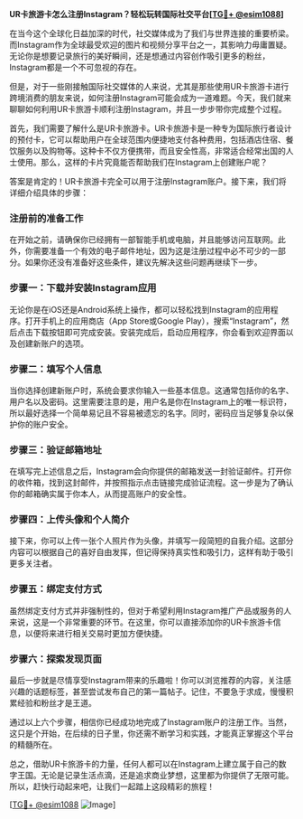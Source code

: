 **UR卡旅游卡怎么注册Instagram？轻松玩转国际社交平台[[TG💪+ @esim1088](https://t.me/s/esim1088)]**

在当今这个全球化日益加深的时代，社交媒体成为了我们与世界连接的重要桥梁。而Instagram作为全球最受欢迎的图片和视频分享平台之一，其影响力毋庸置疑。无论你是想要记录旅行的美好瞬间，还是想通过内容创作吸引更多的粉丝，Instagram都是一个不可忽视的存在。

但是，对于一些刚接触国际社交媒体的人来说，尤其是那些使用UR卡旅游卡进行跨境消费的朋友来说，如何注册Instagram可能会成为一道难题。今天，我们就来聊聊如何利用UR卡旅游卡顺利注册Instagram，并且一步步带你完成整个过程。

首先，我们需要了解什么是UR卡旅游卡。UR卡旅游卡是一种专为国际旅行者设计的预付卡，它可以帮助用户在全球范围内便捷地支付各种费用，包括酒店住宿、餐饮服务以及购物等。这种卡不仅方便携带，而且安全性高，非常适合经常出国的人士使用。那么，这样的卡片究竟能否帮助我们在Instagram上创建账户呢？

答案是肯定的！UR卡旅游卡完全可以用于注册Instagram账户。接下来，我们将详细介绍具体的步骤：

### 注册前的准备工作

在开始之前，请确保你已经拥有一部智能手机或电脑，并且能够访问互联网。此外，你需要准备一个有效的电子邮件地址，因为这是注册过程中必不可少的一部分。如果你还没有准备好这些条件，建议先解决这些问题再继续下一步。

### 步骤一：下载并安装Instagram应用

无论你是在iOS还是Android系统上操作，都可以轻松找到Instagram的应用程序。打开手机上的应用商店（App Store或Google Play），搜索“Instagram”，然后点击下载按钮即可完成安装。安装完成后，启动应用程序，你会看到欢迎界面以及创建新账户的选项。

### 步骤二：填写个人信息

当你选择创建新账户时，系统会要求你输入一些基本信息。这通常包括你的名字、用户名以及密码。这里需要注意的是，用户名是你在Instagram上的唯一标识符，所以最好选择一个简单易记且不容易被遗忘的名字。同时，密码应当足够复杂以保护你的账户安全。

### 步骤三：验证邮箱地址

在填写完上述信息之后，Instagram会向你提供的邮箱发送一封验证邮件。打开你的收件箱，找到这封邮件，并按照指示点击链接完成验证流程。这一步是为了确认你的邮箱确实属于你本人，从而提高账户的安全性。

### 步骤四：上传头像和个人简介

接下来，你可以上传一张个人照片作为头像，并填写一段简短的自我介绍。这部分内容可以根据自己的喜好自由发挥，但记得保持真实性和吸引力，这样有助于吸引更多关注者。

### 步骤五：绑定支付方式

虽然绑定支付方式并非强制性的，但对于希望利用Instagram推广产品或服务的人来说，这是一个非常重要的环节。在这里，你可以直接添加你的UR卡旅游卡信息，以便将来进行相关交易时更加方便快捷。

### 步骤六：探索发现页面

最后一步就是尽情享受Instagram带来的乐趣啦！你可以浏览推荐的内容，关注感兴趣的话题标签，甚至尝试发布自己的第一篇帖子。记住，不要急于求成，慢慢积累经验和粉丝才是王道。

通过以上六个步骤，相信你已经成功地完成了Instagram账户的注册工作。当然，这只是个开始，在后续的日子里，你还需不断学习和实践，才能真正掌握这个平台的精髓所在。

总之，借助UR卡旅游卡的力量，任何人都可以在Instagram上建立属于自己的数字王国。无论是记录生活点滴，还是追求商业梦想，这里都为你提供了无限可能。所以，赶快行动起来吧，让我们一起踏上这段精彩的旅程！

[[TG💪+ @esim1088](https://t.me/s/esim1088) ![Image](https://i.postimg.cc/4NQfJmqS/Snipaste-2025-05-13-00-14-12.png)]